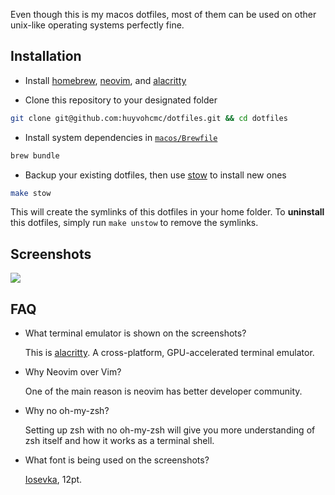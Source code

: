 Even though this is my macos dotfiles, most of them can be used on other unix-like operating systems perfectly fine.

## Installation

- Install [homebrew](https://brew.sh/), [neovim](https://neovim.io/), and [alacritty](https://github.com/alacritty/alacritty/)

- Clone this repository to your designated folder

```sh
git clone git@github.com:huyvohcmc/dotfiles.git && cd dotfiles
```

- Install system dependencies in [`macos/Brewfile`](./macos/Brewfile)

```sh
brew bundle
```

- Backup your existing dotfiles, then use [stow](https://www.gnu.org/software/stow/) to install new ones

```sh
make stow
```

This will create the symlinks of this dotfiles in your home folder. To **uninstall** this dotfiles, simply run `make unstow` to remove the symlinks.

## Screenshots

![](https://user-images.githubusercontent.com/17645203/83345244-16d9ec80-a33b-11ea-9acd-1dcf7cac41de.png)

## FAQ

- What terminal emulator is shown on the screenshots?

  This is [alacritty](https://github.com/alacritty/alacritty). A cross-platform, GPU-accelerated terminal emulator.

- Why Neovim over Vim?

  One of the main reason is neovim has better developer community.

- Why no oh-my-zsh?

  Setting up zsh with no oh-my-zsh will give you more understanding of zsh itself and how it works as a terminal shell.

- What font is being used on the screenshots?

  [Iosevka](https://github.com/be5invis/Iosevka/releases/tag/v3.0.0), 12pt.
